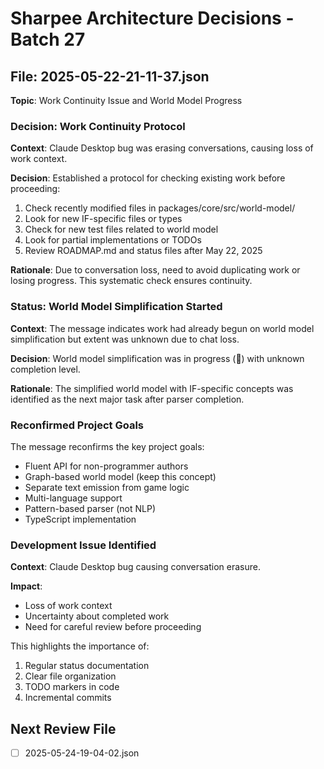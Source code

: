 # Sharpee Architecture Decisions - Batch 27

## File: 2025-05-22-21-11-37.json
**Topic**: Work Continuity Issue and World Model Progress

### Decision: Work Continuity Protocol

**Context**: Claude Desktop bug was erasing conversations, causing loss of work context.

**Decision**: 
Established a protocol for checking existing work before proceeding:
1. Check recently modified files in packages/core/src/world-model/
2. Look for new IF-specific files or types
3. Check for new test files related to world model
4. Look for partial implementations or TODOs
5. Review ROADMAP.md and status files after May 22, 2025

**Rationale**: Due to conversation loss, need to avoid duplicating work or losing progress. This systematic check ensures continuity.

### Status: World Model Simplification Started

**Context**: The message indicates work had already begun on world model simplification but extent was unknown due to chat loss.

**Decision**: 
World model simplification was in progress (🚧) with unknown completion level.

**Rationale**: The simplified world model with IF-specific concepts was identified as the next major task after parser completion.

### Reconfirmed Project Goals

The message reconfirms the key project goals:
- Fluent API for non-programmer authors
- Graph-based world model (keep this concept)
- Separate text emission from game logic
- Multi-language support
- Pattern-based parser (not NLP)
- TypeScript implementation

### Development Issue Identified

**Context**: Claude Desktop bug causing conversation erasure.

**Impact**: 
- Loss of work context
- Uncertainty about completed work
- Need for careful review before proceeding

This highlights the importance of:
1. Regular status documentation
2. Clear file organization
3. TODO markers in code
4. Incremental commits

## Next Review File
- [ ] 2025-05-24-19-04-02.json
